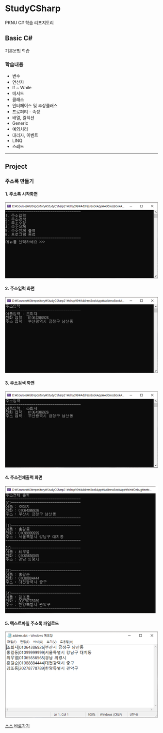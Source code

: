 # StudyCSharp

PKNU C# 학습 리포지토리

## Basic C#

기본문법 학습

### 학습내용

- 변수
- 연산자
- If ~ While
- 메서드
- 클래스
- 인터페이스 및 추상클래스
- 프로퍼티 - 속성
- 배열, 컬렉션
- Generic
- 예외처리
- 대리자, 이벤트
- LINQ
- 스레드

-------------

## Project

### 주소록  만들기

#### 1. 주소록 시작화면

![주소록 시작_Image](https://github.com/zizi0308/StudyCSharp21/blob/main/chap99/AddressBookApp/images/img_20210310_180300_001.png)


#### 2. 주소입력 화면

![주소입력_Image](https://github.com/zizi0308/StudyCSharp21/blob/main/chap99/AddressBookApp/images/img_20210310_180343_001.png)


#### 3. 주소검색 화면

![주소검색_Image](https://github.com/zizi0308/StudyCSharp21/blob/main/chap99/AddressBookApp/images/img_20210310_180343_001.png)


#### 4. 주소전체출력 화면

![주소출력_Image](https://github.com/zizi0308/StudyCSharp21/blob/main/chap99/AddressBookApp/images/img_20210310_180324_001.png)


#### 5. 텍스트파일 주소록 파일로드

![파일로드_Image](https://github.com/zizi0308/StudyCSharp21/blob/main/chap99/AddressBookApp/images/img_20210310_180352_001.png)


[소스 바로가기](https://github.com/zizi0308/StudyCSharp21/tree/main/chap99/AddressBookApp/AddressBookApp)

